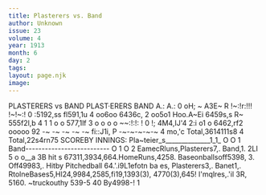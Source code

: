 ```yaml
---
title: Plasterers vs. Band
author: Unknown
issue: 23
volume: 4
year: 1913
month: 6
day: 2
tags:
layout: page.njk
image:
---
```

PLASTERERS vs BAND   PLAST·ERERS BAND   A.:   A.:   0   oH; ~ A3E~   R !~:!r:!!! !~!~:! 0   :5192,ss   fl591,1u 4 oo6oo 6436c, 2 oo5o1   Hoo.A~Ei 6459s,s   R~   555f2l,b 4 1 1 o o 577,1lf 3 o o o o   ~~:!:!: ! 0 !;   4M4,IJ'4 2:i o1 o 6462,rf2 ooooo   92   -~ -~ -~ -~ -~ fi::J1i, P -~-~-~-~-~   4   mo,'c   Total,3614111s8 4 Total,22s4rn75   SCOREBY INNINGS: Pla~teier_s______________1_1_ O O 1 Band-------------------------- O 1 O 2   EamecRluns,Plasterers7,. Band,1.   2LI 5 o o__a   3B hit s 67311,3934,664.HomeRuns,4258.   Baseonballsoff5398, 3. Off49983,. Hitby Pitchedball 64.'.i9L1efotn ba es, Plasterers3,. Banet1,. RtolneBases5,Hl24,9984,2585,fi19,1393(3), 4770(3),645! l'mqlres,.'il 3R, 5160.   ~truckouthy 539-5 40 By4998-! 1   


